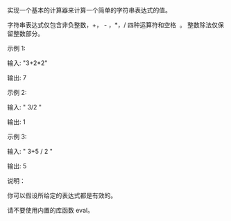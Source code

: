 实现一个基本的计算器来计算一个简单的字符串表达式的值。

字符串表达式仅包含非负整数，+， - ，*，/ 四种运算符和空格  。 整数除法仅保留整数部分。

示例 1:

输入: "3+2*2"

输出: 7

示例 2:

输入: " 3/2 "

输出: 1

示例 3:

输入: " 3+5 / 2 "

输出: 5

说明：

你可以假设所给定的表达式都是有效的。

请不要使用内置的库函数 eval。
